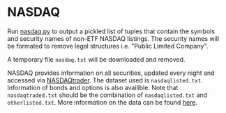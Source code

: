 # NASDAQ

Run [nasdaq.py](nasdaq.py) to output a pickled list of tuples that contain the symbols and security names of non-ETF NASDAQ listings. The security names will be formated to remove legal structures i.e. "Public Limited Company".

A temporary file ```nasdaq.txt``` will be downloaded and removed.

NASDAQ provides information on all securities, updated every night and accessed via [NASDAQtrader](ftp://ftp.nasdaqtrader.com/SymbolDirectory). The dataset used is ```nasdaqlisted.txt```. Information of bonds and options is also availible. Note that ```nasdaqtraded.txt``` should be the combination of ```nasdaqlisted.txt``` and ```otherlisted.txt```. More information on the data can be found [here](http://www.nasdaqtrader.com/trader.aspx?id=symboldirdefs).
